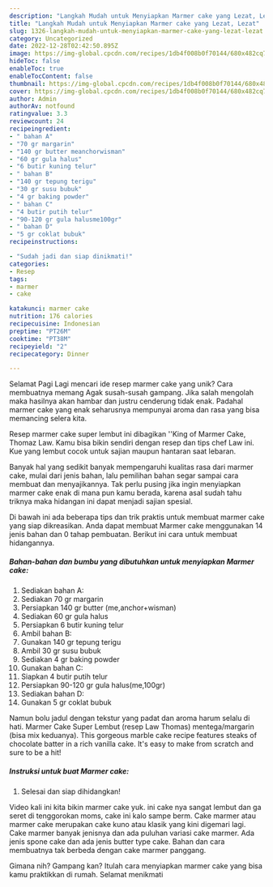 ```yaml
---
description: "Langkah Mudah untuk Menyiapkan Marmer cake yang Lezat, Lezat"
title: "Langkah Mudah untuk Menyiapkan Marmer cake yang Lezat, Lezat"
slug: 1326-langkah-mudah-untuk-menyiapkan-marmer-cake-yang-lezat-lezat
category: Uncategorized
date: 2022-12-28T02:42:50.895Z
image: https://img-global.cpcdn.com/recipes/1db4f008b0f70144/680x482cq70/marmer-cake-foto-resep-utama.jpg
hideToc: false
enableToc: true
enableTocContent: false
thumbnail: https://img-global.cpcdn.com/recipes/1db4f008b0f70144/680x482cq70/marmer-cake-foto-resep-utama.jpg
cover: https://img-global.cpcdn.com/recipes/1db4f008b0f70144/680x482cq70/marmer-cake-foto-resep-utama.jpg
author: Admin
authorAv: notfound
ratingvalue: 3.3
reviewcount: 24
recipeingredient:
- " bahan A"
- "70 gr margarin"
- "140 gr butter meanchorwisman"
- "60 gr gula halus"
- "6 butir kuning telur"
- " bahan B"
- "140 gr tepung terigu"
- "30 gr susu bubuk"
- "4 gr baking powder"
- " bahan C"
- "4 butir putih telur"
- "90-120 gr gula halusme100gr"
- " bahan D"
- "5 gr coklat bubuk"
recipeinstructions:

- "Sudah jadi dan siap dinikmati!"
categories:
- Resep
tags:
- marmer
- cake

katakunci: marmer cake 
nutrition: 176 calories
recipecuisine: Indonesian
preptime: "PT26M"
cooktime: "PT38M"
recipeyield: "2"
recipecategory: Dinner

---
```



Selamat Pagi Lagi mencari ide resep marmer cake yang unik? Cara membuatnya memang Agak susah-susah gampang. Jika salah mengolah maka hasilnya akan hambar dan justru cenderung tidak enak. Padahal marmer cake yang enak seharusnya mempunyai aroma dan rasa yang bisa memancing selera kita.


Resep marmer cake super lembut ini dibagikan &#39;&#39;King of Marmer Cake, Thomaz Law. Kamu bisa bikin sendiri dengan resep dan tips chef Law ini. Kue yang lembut cocok untuk sajian maupun hantaran saat lebaran.

Banyak hal yang sedikit banyak mempengaruhi kualitas rasa dari marmer cake, mulai dari jenis bahan, lalu pemilihan bahan segar sampai cara membuat dan menyajikannya. Tak perlu pusing jika ingin menyiapkan marmer cake enak di mana pun kamu berada, karena asal sudah tahu triknya maka hidangan ini dapat menjadi sajian spesial.


Di bawah ini ada beberapa tips dan trik praktis untuk membuat marmer cake yang siap dikreasikan. Anda dapat membuat Marmer cake menggunakan 14 jenis bahan dan 0 tahap pembuatan. Berikut ini cara untuk membuat hidangannya.

<!--inarticleads1-->

##### Bahan-bahan dan bumbu yang dibutuhkan untuk menyiapkan Marmer cake:

1. Sediakan  bahan A:
1. Sediakan 70 gr margarin
1. Persiapkan 140 gr butter (me,anchor+wisman)
1. Sediakan 60 gr gula halus
1. Persiapkan 6 butir kuning telur
1. Ambil  bahan B:
1. Gunakan 140 gr tepung terigu
1. Ambil 30 gr susu bubuk
1. Sediakan 4 gr baking powder
1. Gunakan  bahan C:
1. Siapkan 4 butir putih telur
1. Persiapkan 90-120 gr gula halus(me,100gr)
1. Sediakan  bahan D:
1. Gunakan 5 gr coklat bubuk


Namun bolu jadul dengan tekstur yang padat dan aroma harum selalu di hati. Marmer Cake Super Lembut (resep Law Thomas) mentega/margarin (bisa mix keduanya). This gorgeous marble cake recipe features steaks of chocolate batter in a rich vanilla cake. It&#39;s easy to make from scratch and sure to be a hit! 

<!--inarticleads2-->

##### Instruksi untuk buat Marmer cake:


1. Selesai dan siap dihidangkan!

Video kali ini kita bikin marmer cake yuk. ini cake nya sangat lembut dan ga seret di tenggorokan moms, cake ini kalo sampe berm. Cake marmer atau marmer cake merupakan cake kuno atau klasik yang kini digemari lagi. Cake marmer banyak jenisnya dan ada puluhan variasi cake marmer. Ada jenis spone cake dan ada jenis butter type cake. Bahan dan cara membuatnya tak berbeda dengan cake marmer panggang. 

Gimana nih? Gampang kan? Itulah cara menyiapkan marmer cake yang bisa kamu praktikkan di rumah. Selamat menikmati

